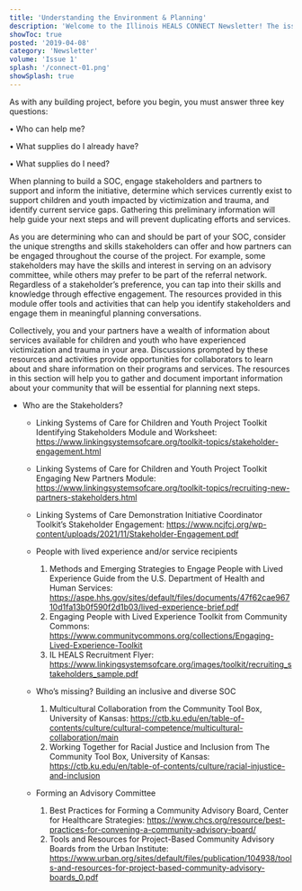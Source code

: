 ```yaml
---
title: 'Understanding the Environment & Planning'
description: 'Welcome to the Illinois HEALS CONNECT Newsletter! The issue features an overview of the Illinois HEALS program, an innovative approach to service delivery, and a program demonstration project update.'
showToc: true
posted: '2019-04-08'
category: 'Newsletter'
volume: 'Issue 1'
splash: '/connect-01.png'
showSplash: true
---
```


As with any building project, before you begin, you must answer three key questions:

• Who can help me?

• What supplies do I already have?

• What supplies do I need?

When planning to build a SOC, engage stakeholders and partners to support and inform the initiative, determine which services currently exist to support children and youth impacted by victimization and trauma, and identify current service gaps. Gathering this preliminary information will help guide your next steps and will prevent duplicating efforts and services.

As you are determining who can and should be part of your SOC, consider the unique strengths and skills stakeholders can offer and how partners can be engaged throughout the course of the project. For example, some stakeholders may have the skills and interest in serving on an advisory committee, while others may prefer to be part of the referral network. Regardless of a stakeholder’s preference, you can tap into their skills and knowledge through effective engagement. The resources provided in this module offer tools and activities that can help you identify stakeholders and engage them in meaningful planning conversations.

Collectively, you and your partners have a wealth of information about services available for children and youth who have experienced victimization and trauma in your area. Discussions prompted by these resources and activities provide opportunities for collaborators to learn about and share information on their programs and services. The resources in this section will help you to gather and document important information about your community that will be essential for planning next steps.

- Who are the Stakeholders?

  - Linking Systems of Care for Children and Youth Project Toolkit Identifying Stakeholders Module and Worksheet: https://www.linkingsystemsofcare.org/toolkit-topics/stakeholder-engagement.html

  - Linking Systems of Care for Children and Youth Project Toolkit Engaging New Partners Module: https://www.linkingsystemsofcare.org/toolkit-topics/recruiting-new-partners-stakeholders.html

  - Linking Systems of Care Demonstration Initiative Coordinator Toolkit’s Stakeholder Engagement: https://www.ncjfcj.org/wp-content/uploads/2021/11/Stakeholder-Engagement.pdf

  - People with lived experience and/or service recipients

    1. Methods and Emerging Strategies to Engage People with Lived Experience Guide from the U.S. Department of Health and Human Services: https://aspe.hhs.gov/sites/default/files/documents/47f62cae96710d1fa13b0f590f2d1b03/lived-experience-brief.pdf
    2. Engaging People with Lived Experience Toolkit from Community Commons: https://www.communitycommons.org/collections/Engaging-Lived-Experience-Toolkit
    3. IL HEALS Recruitment Flyer: https://www.linkingsystemsofcare.org/images/toolkit/recruiting_stakeholders_sample.pdf

  - Who’s missing? Building an inclusive and diverse SOC

    1. Multicultural Collaboration from the Community Tool Box, University of Kansas: https://ctb.ku.edu/en/table-of-contents/culture/cultural-competence/multicultural-collaboration/main
    2. Working Together for Racial Justice and Inclusion from The Community Tool Box, University of Kansas: https://ctb.ku.edu/en/table-of-contents/culture/racial-injustice-and-inclusion

  - Forming an Advisory Committee
    1. Best Practices for Forming a Community Advisory Board, Center for Healthcare Strategies: https://www.chcs.org/resource/best-practices-for-convening-a-community-advisory-board/
    2. Tools and Resources for Project-Based Community Advisory Boards from the Urban Institute: https://www.urban.org/sites/default/files/publication/104938/tools-and-resources-for-project-based-community-advisory-boards_0.pdf
